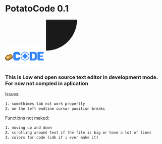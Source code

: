 # PotatoCode 0.1

<img src="GigaChadPotato.svg" alt="GigaChadPotato" title="Optional title">
<svg xmlns="GigaChadPotato.svg" version="0.1">
   <circle r="100" fill="currentColor" />
</svg>

### This is Low end open source text editor in development mode. For now not compled in aplication

Issues:
```
1. somethimes tab not work propertly
2. on the left endline cursor position breaks
```

Functions not maked:
```
1. moving up and down
2. scrolling around text if the file is big or have a lot of lines
3. colors for code (idk if i ever make it)

